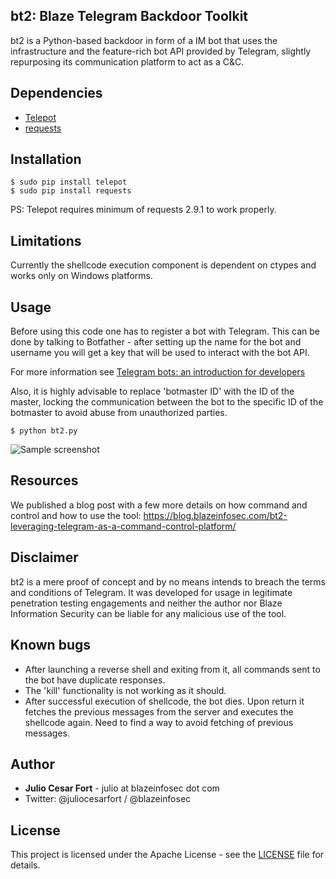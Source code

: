 ## bt2: Blaze Telegram Backdoor Toolkit

bt2 is a Python-based backdoor in form of a IM bot that uses the
infrastructure and the feature-rich bot API provided by Telegram, slightly
repurposing its communication platform to act as a C&C.

## Dependencies

* [Telepot](https://github.com/nickoala/telepot)
* [requests](https://pypi.python.org/pypi/requests/)

## Installation

```
$ sudo pip install telepot
$ sudo pip install requests
```

PS: Telepot requires minimum of requests 2.9.1 to work properly.

## Limitations

Currently the shellcode execution component is dependent on ctypes and
works only on Windows platforms.

## Usage

Before using this code one has to register a bot with Telegram. This can
be done by talking to Botfather - after setting up the name for the bot and
username you will get a key that will be used to interact with the bot API.

For more information see [Telegram bots: an introduction for developers](https://core.telegram.org/bots#botfather)

Also, it is highly advisable to replace 'botmaster ID' with the ID of the
master, locking the communication between the bot to the specific ID of
the botmaster to avoid abuse from unauthorized parties.

```
$ python bt2.py
```

![Sample screenshot](https://raw.githubusercontent.com/blazeinfosec/bt2/master/images/main-screenshot.png)

## Resources

We published a blog post with a few more details on how command and control
and how to use the tool: https://blog.blazeinfosec.com/bt2-leveraging-telegram-as-a-command-control-platform/

## Disclaimer

bt2 is a mere proof of concept and by no means intends to breach the terms
and conditions of Telegram. It was developed for usage in legitimate
penetration testing engagements and neither the author nor Blaze
Information Security can be liable for any malicious use of the tool.

## Known bugs

* After launching a reverse shell and exiting from it, all commands sent to
the bot have duplicate responses.
* The 'kill' functionality is not working as it should.
* After successful execution of shellcode, the bot dies. Upon return it
fetches the previous messages from the server and executes the shellcode
again. Need to find a way to avoid fetching of previous messages.

## Author

* **Julio Cesar Fort** - julio at blazeinfosec dot com
* Twitter: @juliocesarfort / @blazeinfosec

## License

This project is licensed under the Apache License - see the [LICENSE](LICENSE) file for details.
